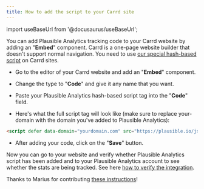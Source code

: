 ```yaml
---
title: How to add the script to your Carrd site
---
```


import useBaseUrl from '@docusaurus/useBaseUrl';

You can add Plausible Analytics tracking code to your Carrd website by adding an "**Embed**" component. Carrd is a one-page website builder that doesn't support normal navigation. You need to use [our special hash-based script](hash-based-routing.md) on Carrd sites.

* Go to the editor of your Carrd website and add an "**Embed**" component.

* Change the type to "**Code**" and give it any name that you want.

* Paste your Plausible Analytics hash-based script tag into the "**Code**" field.

* Here's what the full script tag will look like (make sure to replace your-domain with the domain you've added to Plausible Analytics):

```html
<script defer data-domain="yourdomain.com" src="https://plausible.io/js/script.hash.js"></script>
```

* After adding your code, click on the "**Save**" button.

Now you can go to your website and verify whether Plausible Analytics script has been added and to your Plausible Analytics account to see whether the stats are being tracked. See here [how to verify the integration](troubleshoot-integration.md).

Thanks to Marius for contributing [these instructions](https://medium.com/@rasmus1610/how-to-integrate-plausible-io-web-analytics-with-your-carrd-co-website-b9d4a05f87bf)!
